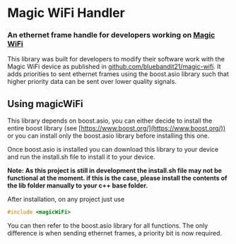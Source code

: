# Magic WiFi Handler
### An ethernet frame handle for developers working on [Magic WiFi](https://github.com/bluebandit21/magic-wifi)

This library was built for developers to modify their software work with the Magic WiFi device as published in [github.com/bluebandit21/magic-wifi](https://github.com/bluebandit21/magic-wifi).
It adds priorities to sent ethernet frames using the boost.asio library such that higher priority data can be sent
over lower quality signals.


## Using magicWiFi
This library depends on boost.asio, you can either decide to install the entire boost library (see [https://www.boost.org/](https://www.boost.org/))
or you can install only the boost.asio library before installing this one.

Once boost.asio is installed you can download this library to your device and run the install.sh file to install it to your device.

**Note: As this project is still in development the install.sh file may not be functional at the moment.
if this is the case, please install the contents of the lib folder manually to your c++ base folder.**

After installation, on any project just use
```cpp
#include <magicWiFi>
```
You can then refer to the boost.asio library for all functions. The only difference is when sending ethernet frames,
a priority bit is now required.